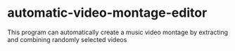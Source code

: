 # automatic-video-montage-editor
This program can automatically create a music video montage by extracting and combining randomly selected videos

